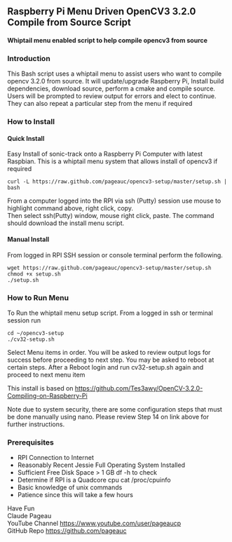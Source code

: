 ## Raspberry Pi Menu Driven OpenCV3 3.2.0 Compile from Source Script
#### Whiptail menu enabled script to help compile opencv3 from source  

### Introduction
This Bash script uses a whiptail menu to assist users who want to compile opencv 3.2.0 from source.
It will update/upgrade Raspberry Pi, Install build dependencies, download source, perform a cmake and compile source.
Users will be prompted to review output for errors and elect to continue.  They can also repeat a particular step from
the menu if required

### How to Install

#### Quick Install   
Easy Install of sonic-track onto a Raspberry Pi Computer with latest Raspbian.
This is a whiptail menu system that allows install of opencv3 if required 

    curl -L https://raw.github.com/pageauc/opencv3-setup/master/setup.sh | bash

From a computer logged into the RPI via ssh (Putty) session use mouse to highlight command above, right click, copy.  
Then select ssh(Putty) window, mouse right click, paste.  The command should 
download the install menu script.

#### Manual Install   
From logged in RPI SSH session or console terminal perform the following.

    wget https://raw.github.com/pageauc/opencv3-setup/master/setup.sh
    chmod +x setup.sh
    ./setup.sh

### How to Run Menu

To Run the whiptail menu setup script.  From a logged in ssh or terminal session run

    cd ~/opencv3-setup
    ./cv32-setup.sh    

Select Menu items in order. You will be asked to review output logs for success before proceeding to next step.
You may be asked to reboot at certain steps. After a Reboot login and run cv32-setup.sh again 
and proceed to next menu item 

This install is based on https://github.com/Tes3awy/OpenCV-3.2.0-Compiling-on-Raspberry-Pi    

Note due to system security, there are some configuration steps that must be done manually using nano.
Please review Step 14 on link above for further instructions.
 
### Prerequisites

* RPI Connection to Internet    
* Reasonably Recent Jessie Full Operating System Installed   
* Sufficient Free Disk Space > 1 GB  df -h to check    
* Determine if RPI is a Quadcore cpu  cat /proc/cpuinfo        
* Basic knowledge of unix commands   
* Patience since this will take a few hours    
 
Have Fun   
Claude Pageau    
YouTube Channel https://www.youtube.com/user/pageaucp   
GitHub Repo https://github.com/pageauc

